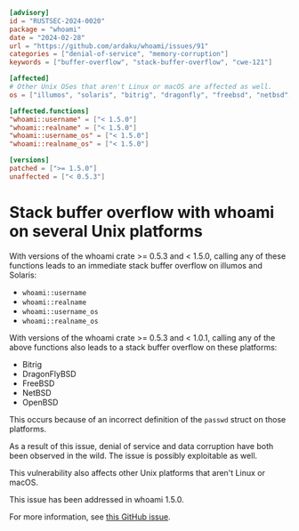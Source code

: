 ```toml
[advisory]
id = "RUSTSEC-2024-0020"
package = "whoami"
date = "2024-02-28"
url = "https://github.com/ardaku/whoami/issues/91"
categories = ["denial-of-service", "memory-corruption"]
keywords = ["buffer-overflow", "stack-buffer-overflow", "cwe-121"]

[affected]
# Other Unix OSes that aren't Linux or macOS are affected as well.
os = ["illumos", "solaris", "bitrig", "dragonfly", "freebsd", "netbsd", "openbsd"]

[affected.functions]
"whoami::username" = ["< 1.5.0"]
"whoami::realname" = ["< 1.5.0"]
"whoami::username_os" = ["< 1.5.0"]
"whoami::realname_os" = ["< 1.5.0"]

[versions]
patched = [">= 1.5.0"]
unaffected = ["< 0.5.3"]
```

# Stack buffer overflow with whoami on several Unix platforms

With versions of the whoami crate >= 0.5.3 and < 1.5.0, calling any of these functions leads to an
immediate stack buffer overflow on illumos and Solaris:

- `whoami::username`
- `whoami::realname`
- `whoami::username_os`
- `whoami::realname_os`

With versions of the whoami crate >= 0.5.3 and < 1.0.1, calling any of the above functions also
leads to a stack buffer overflow on these platforms:

- Bitrig
- DragonFlyBSD
- FreeBSD
- NetBSD
- OpenBSD

This occurs because of an incorrect definition of the `passwd` struct on those platforms.

As a result of this issue, denial of service and data corruption have both been observed in the
wild. The issue is possibly exploitable as well.

This vulnerability also affects other Unix platforms that aren't Linux or macOS.

This issue has been addressed in whoami 1.5.0.

For more information, see [this GitHub issue](https://github.com/ardaku/whoami/issues/91).
